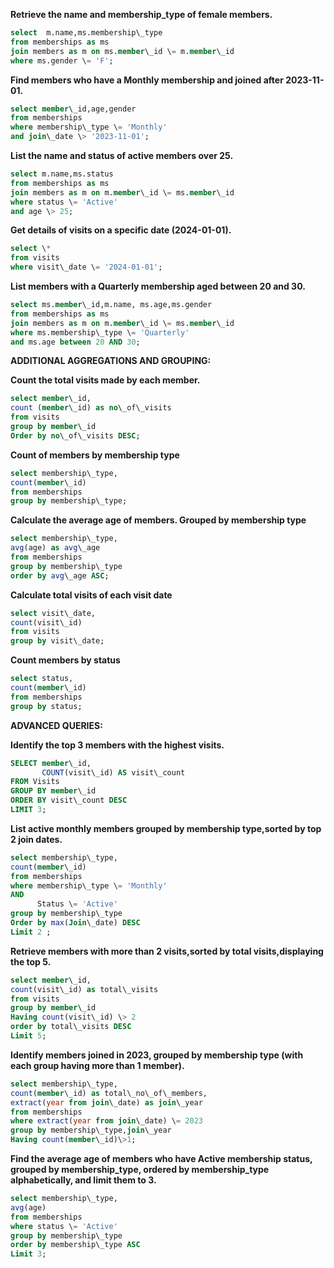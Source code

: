 

**Retrieve the name and membership\_type of female members.**

```sql
select  m.name,ms.membership\_type  
from memberships as ms  
join members as m on ms.member\_id \= m.member\_id  
where ms.gender \= 'F';

```
**Find members who have a Monthly membership and joined after 2023-11-01.**

```sql
select member\_id,age,gender  
from memberships  
where membership\_type \= 'Monthly'  
and join\_date \> '2023-11-01';
```
 **List the name and status of active members over 25\.**

```sql
select m.name,ms.status  
from memberships as ms  
join members as m on m.member\_id \= ms.member\_id  
where status \= 'Active'  
and age \> 25;

```
**Get details of visits on a specific date (2024-01-01).**

```sql
select \*  
from visits  
where visit\_date \= '2024-01-01';
```

**List members with a Quarterly membership aged between 20 and 30\.**

```sql
select ms.member\_id,m.name, ms.age,ms.gender  
from memberships as ms  
join members as m on m.member\_id \= ms.member\_id  
where ms.membership\_type \= 'Quarterly'  
and ms.age between 20 AND 30;
```

**ADDITIONAL AGGREGATIONS AND GROUPING:** 

**Count the total visits made by each member.**

```sql
select member\_id,  
count (member\_id) as no\_of\_visits  
from visits  
group by member\_id  
Order by no\_of\_visits DESC;
```

**Count of members by membership type** 

```sql
select membership\_type,  
count(member\_id)  
from memberships  
group by membership\_type;
```

**Calculate the average age of members. Grouped by membership type**

```sql
select membership\_type,   
avg(age) as avg\_age  
from memberships  
group by membership\_type  
order by avg\_age ASC;
```

**Calculate total visits of each visit date**

```sql
select visit\_date,   
count(visit\_id)  
from visits  
group by visit\_date;
```

**Count members by status**

```sql
select status,   
count(member\_id)  
from memberships  
group by status;
```


**ADVANCED QUERIES:**

**Identify the top 3 members with the highest visits.**

```sql
SELECT member\_id,   
       COUNT(visit\_id) AS visit\_count  
FROM Visits  
GROUP BY member\_id  
ORDER BY visit\_count DESC  
LIMIT 3;
```
**List active monthly members grouped by membership type,sorted by top 2 join dates.**

```sql
select membership\_type,  
count(member\_id)  
from memberships  
where membership\_type \= 'Monthly'  
AND  
      Status \= 'Active'  
group by membership\_type  
Order by max(Join\_date) DESC  
Limit 2 ;
```

**Retrieve members with more than 2 visits,sorted by total visits,displaying the top 5\.**

```sql
select member\_id,   
count(visit\_id) as total\_visits  
from visits  
group by member\_id  
Having count(visit\_id) \> 2  
order by total\_visits DESC  
Limit 5;
```
**Identify members joined in 2023, grouped by membership type (with each group having more than 1 member).**

```sql
select membership\_type,   
count(member\_id) as total\_no\_of\_members,  
extract(year from join\_date) as join\_year  
from memberships  
where extract(year from join\_date) \= 2023   
group by membership\_type,join\_year  
Having count(member\_id)\>1;
```

**Find the average age of members who have Active membership status, grouped by membership\_type, ordered by membership\_type alphabetically, and limit them  to 3\.**

```sql
select membership\_type,  
avg(age)  
from memberships  
where status \= 'Active'  
group by membership\_type  
order by membership\_type ASC  
Limit 3;  
```
